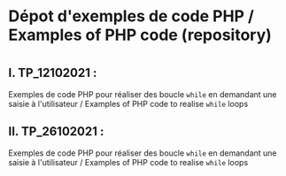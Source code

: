 Dépot d'exemples de code PHP / Examples of PHP code (repository)
===
#

## I. TP_12102021 :
Exemples de code PHP pour réaliser des boucle ```while``` en demandant une saisie à l'utilisateur / Examples of PHP code to realise ```while``` loops 

## II. TP_26102021 :
Exemples de code PHP pour réaliser des boucle ```while``` en demandant une saisie à l'utilisateur / Examples of PHP code to realise ```while``` loops

